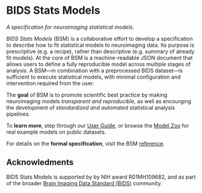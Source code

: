 BIDS Stats Models
=================

*A specification for neuroimaging statistical models.*

*BIDS Stats Models* (BSM) is a collaborative effort to develop a specification to describe how to fit statistical models to neuroimaging data. Its purpose is prescriptive (e.g. a recipe), rather than descriptive (e.g. summary of already fit models). At the core of BSM is a machine-readable JSON document that allows users to define a fully reproducible model across multiple stages of analysis. A BSM—in combination with a preprocessed BIDS dataset—is sufficient to execute statistical models, with minimal configuration and intervention required from the user.

The **goal** of BSM is to promote scientific best practice by making neuroimaging models *transparent and reproducible*, as well as encourging the development of *standardized and automated* statistical analysis pipelines.

To **learn more**, step through our [User Guide](intro.md), or browse the [Model Zoo](model-zoo.md) for real example models on public datasets.

For details on the **formal specification**, visit the BSM [reference](reference.rst).


## Acknowledments

BIDS Stats Models is supported by by NIH award R01MH109682, and as part of the broader [Brain Imaging Data Standard (BIDS)](https://bids.neuroimaging.io/index.html) community.
